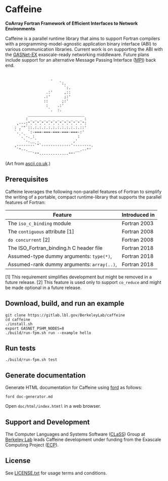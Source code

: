 Caffeine
========

**CoArray Fortran Framework of Efficient Interfaces to Network Environments**

Caffeine is a parallel runtime library that aims to support Fortran compilers with a programming-model-agnostic application binary interface (ABI) to various communication libraries.  Current work is on supporting the ABI with the [GASNet-EX] exascale-ready networking middleware.  Future plans include support for an alternative Message Passing Interface ([MPI]) back end.

```

                    .
                        `:.
                          `:.
                  .:'     ,::
                 .:'      ;:'
                 ::      ;:'
                  :    .:'
                   `.  :.
          _________________________
         : _ _ _ _ _ _ _ _ _ _ _ _ :
     ,---:".".".".".".".".".".".".":
    : ,'"`::.:.:.:.:.:.:.:.:.:.:.::'
    `.`.  `:-===-===-===-===-===-:'
      `.`-._:                   :
        `-.__`.               ,' 
    ,--------`"`-------------'--------.
     `"--.__                   __.--"'
            `""-------------""'
```
(Art from [ascii.co.uk].)


Prerequisites
-------------
Caffeine leverages the following non-parallel features of Fortran to simplify the writing of a portable, compact runtime-library that supports the parallel features of Fortran:

| Feature                                   | Introduced in |
|-------------------------------------------|---------------|
| The `iso_c_binding` module                | Fortran 2003  |
| The `contiguous` attribute [1]            | Fortran 2008  |
| `do concurrent` [2]                       | Fortran 2008  |
| The ISO_Fortran_binding.h C header file   | Fortran 2018  |
| Assumed-type dummy arguments: `type(*)`,  | Fortran 2018  |
| Assumed-rank dummy arguments: `array(..)`,| Fortran 2018  |

[1] This requirement simplifies development but might be removed in a future release.
[2] This feature is used only to support `co_reduce` and might be made optional in a future release.

Download, build, and run an example
-----------------------------------
```
git clone https://gitlab.lbl.gov/BerkeleyLab/caffeine
cd caffeine
./install.sh
export GASNET_PSHM_NODES=8
./build/run-fpm.sh run --example hello
```

Run tests
---------
```
./build/run-fpm.sh test
```

Generate documentation
----------------------
Generate HTML documentation for Caffeine using [ford] as follows:
```
ford doc-generator.md
```
Open `doc/html/index.htmtl` in a web browser.

Support and Development
-----------------------
The Computer Languages and Systems Software ([CLaSS]) Group at [Berkeley Lab] leads Caffeine development under funding from the Exascale Computing Project ([ECP]).

License
-------
See [LICENSE.txt](LICENSE.txt) for usage terms and conditions.

[GASNet-EX]: https://gasnet.lbl.gov
[CLaSS]: https://go.lbl.gov/class
[Berkeley Lab]: https://lbl.gov
[ECP]: https://www.exascaleproject.org
[ford]: https://github.com/Fortran-FOSS-Programmers/ford
[MPI]: https://www.mpi-forum.org
[ascii.co.uk]: https://ascii.co.uk/art/cup
